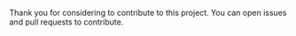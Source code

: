 Thank you for considering to contribute to this project. 
You can open issues and pull requests to contribute.
